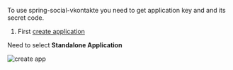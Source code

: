 To use spring-social-vkontakte you need to get application key and and its secret code.

1. First [create application](http://vk.com/editapp?act=create)

Need to select **Standalone Application**

![create app](https://raw.github.com/wiki/vkolodrevskiy/spring-social-vkontakte/images/createApp.png)